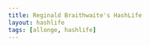 ```yaml
---
title: Reginald Braithwaite's HashLife
layout: hashlife
tags: [allonge, hashlife]
---
```


<canvas id="viewport"></canvas>
